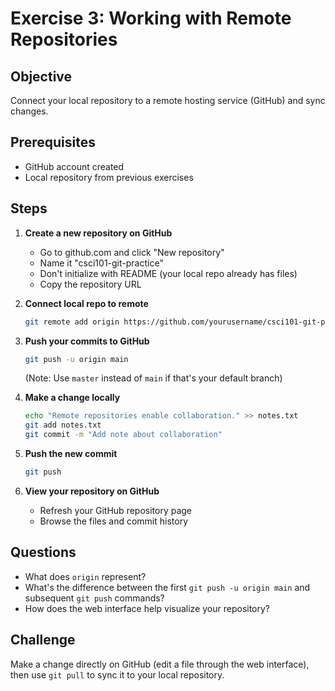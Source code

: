 # Exercise 3: Working with Remote Repositories

## Objective
Connect your local repository to a remote hosting service (GitHub) and sync changes.

## Prerequisites
- GitHub account created
- Local repository from previous exercises

## Steps

1. **Create a new repository on GitHub**
   - Go to github.com and click "New repository"
   - Name it "csci101-git-practice"
   - Don't initialize with README (your local repo already has files)
   - Copy the repository URL

2. **Connect local repo to remote**
   ```bash
   git remote add origin https://github.com/yourusername/csci101-git-practice.git
   ```

3. **Push your commits to GitHub**
   ```bash
   git push -u origin main
   ```
   (Note: Use `master` instead of `main` if that's your default branch)

4. **Make a change locally**
   ```bash
   echo "Remote repositories enable collaboration." >> notes.txt
   git add notes.txt
   git commit -m "Add note about collaboration"
   ```

5. **Push the new commit**
   ```bash
   git push
   ```

6. **View your repository on GitHub**
   - Refresh your GitHub repository page
   - Browse the files and commit history

## Questions
- What does `origin` represent?
- What's the difference between the first `git push -u origin main` and subsequent `git push` commands?
- How does the web interface help visualize your repository?

## Challenge
Make a change directly on GitHub (edit a file through the web interface), then use `git pull` to sync it to your local repository.